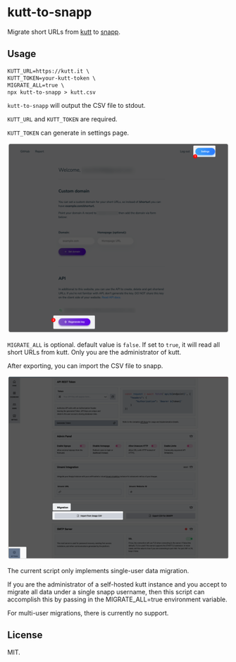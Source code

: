# kutt-to-snapp

Migrate short URLs from [kutt](https://kutt.it) to [snapp](https://snapp.li/).

## Usage

```shell
KUTT_URL=https://kutt.it \
KUTT_TOKEN=your-kutt-token \
MIGRATE_ALL=true \
npx kutt-to-snapp > kutt.csv
```

`kutt-to-snapp` will output the CSV file to stdout.

`KUTT_URL` and `KUTT_TOKEN` are required.

`KUTT_TOKEN` can generate in settings page.

![settings page](./doc/kutt-generate-key.png)

`MIGRATE_ALL` is optional. default value is `false`. If set to `true`, it will read all short URLs from kutt. Only you are the administrator of kutt.

After exporting, you can import the CSV file to snapp.

![import csv to snapp](./doc/snapp-import-csv.png)

The current script only implements single-user data migration.

If you are the administrator of a self-hosted kutt instance and you accept to migrate all data under a single snapp username, then this script can accomplish this by passing in the MIGRATE_ALL=true environment variable.

For multi-user migrations, there is currently no support.

## License

MIT.
